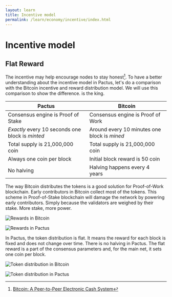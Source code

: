 ```yaml
---
layout: learn
title: Incentive model
permalink: /learn/economy/incentive/index.html
---
```


# Incentive model

## Flat Reward

The incentive may help encourage nodes to stay honest[^first]. To have a better understanding about
the incentive model in Pactus, let's do a comparison with the Bitcoin incentive and reward
distribution model. We will use this comparison to show the difference. is the king.

| Pactus                                           | Bitcoin                                      |
| ------------------------------------------------ | -------------------------------------------- |
| Consensus engine is Proof of Stake               | Consensus engine is Proof of Work            |
| _Exactly_ every 10 seconds one block is _minted_ | Around every 10 minutes one block is _mined_ |
| Total supply is 21,000,000 coin                  | Total supply is 21,000,000 coin              |
| Always one coin per block                        | Initial block reward is 50 coin              |
| No halving                                       | Halving happens every 4 years                |

The way Bitcoin distributes the tokens is a good solution for Proof-of-Work blockchain. Early
contributors in Bitcoin collect most of the tokens. This scheme in Proof-of-Stake blockchain will
damage the network by powering early contributors. Simply because the validators are weighed by
their stake. More stake, more power.

![Rewards in Bitcoin](/assets/images/bitcoin_reward.png)

![Rewards in Pactus](/assets/images/pactus_reward.png)

In Pactus, the token distribution is flat. It means the reward for each block is fixed and does not
change over time. There is no halving in Pactus. The flat reward is a part of the consensus parameters
and, for the main net, it sets one coin per block.

![Token distribution in Bitcoin](/assets/images/bitcoin_token_distribution.png)

![Token distribution in Pactus](/assets/images/pactus_token_distribution.png)

[^first]: [Bitcoin: A Peer-to-Peer Electronic Cash System](https://bitcoin.org/bitcoin.pdf)

